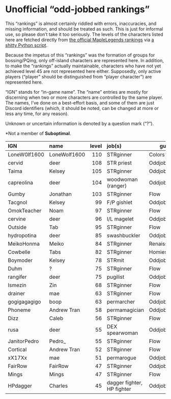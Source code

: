 # Unofficial “odd-jobbed rankings”

This “rankings” is almost certainly riddled with errors, inaccuracies, and
missing information, and should be treated as such. This is just for informal
use, so please don’t take it too seriously. The levels of the characters listed
here are fetched directly from [the official MapleLegends
rankings](https://maplelegends.com/ranking/all) via [a shitty Python
script](https://codeberg.org/oddjobs/odd-jobbed_rankings/src/branch/master/update.py).

Because the impetus of this “rankings” was the formation of groups for
bossing/PQing, only off-island characters are represented here. In addition, to
make the “rankings” actually maintainable, characters who have not yet achieved
level 45 are not represented here either. Supposedly, only active players
(“player” should be distinguished from “player character”) are represented
here.

“IGN” stands for “in-game name”. The “name” entries are mostly for discerning
when two or more characters are controlled by the same player. The names, I’ve
done on a best-effort basis, and some of them are just Discord identifiers
(which, it should be noted, can be changed at more or less any time, for any
reason).

Unknown or uncertain information is denoted by a question mark (“?”).

\*Not a member of <b>Suboptimal</b>.

| IGN        | name         | level | job(s)                 | guild         |
| :--------- | :----------- | ----: | :--------------------- | ------------- |
| LoneW0lf1600 | LoneWolf1600 | 110 | STRginner | Colors\* |
| cervid | deer | 108 | STR priest | Oddjobs |
| Taima | Kelsey | 105 | STRginner | Oddjobs |
| capreolina | deer | 104 | woodwoman (ranger) | Oddjobs |
| Gumby | Jonathan | 103 | STRginner | Flow |
| Tacgnol | Kelsey | 99 | F/P gishlet | Oddjobs |
| OmokTeacher | Noam | 97 | STRginner | Flow |
| cervine | deer | 96 | I/L magelet | Oddjobs |
| Outside | Tab | 95 | STRginner | Flow |
| hydropotina | deer | 85 | swashbuckler | Oddjobs |
| MeikoHonma | Meiko | 84 | STRginner | Renaissance\* |
| Cowbelle | Tabs | 82 | STRginner | Homies\* |
| Boymoder | Kelsey | 78 | STRmit | Oddjobs |
| Duhm | ? | 75 | STRginner | Flow |
| rangifer | deer | 75 | pugilist | Oddjobs |
| Ismezin | Zin | 68 | STRginner | Flow |
| drainer | mae | 63 | STRginner | Flow |
| gogigagagigo | boop | 63 | permarcher | Oddjobs |
| Phoneme | Andrew Tran | 58 | permamagician | Oddjobs |
| Dizz | Caleb | 56 | STRginner | Flow |
| rusa | deer | 55 | DEX spearwoman | Oddjobs |
| JanitorPedro | Pedro\_ | 55 | STRginner | Flow |
| Cortical | Andrew Tran | 52 | STRginner | Flow |
| xX17Xx | mae | 51 | permarogue | Oddjobs |
| FairRow | FairRow | 47 | STRginner | Oddjobs |
| Mings | Mings | 47 | STRginner | Flow |
| HPdagger | Charles | 45 | dagger fighter, HP fighter | Oddjobs |

